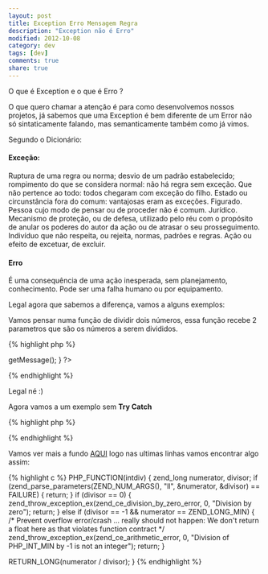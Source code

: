 ```yaml
---
layout: post
title: Exception Erro Mensagem Regra
description: "Exception não é Erro"
modified: 2012-10-08
category: dev
tags: [dev]
comments: true
share: true
---
```


 
O que é Exception e o que é Erro ?

O que quero chamar a atenção é para como desenvolvemos nossos projetos, 
já sabemos que uma Exception é bem diferente de um Error não só sintaticamente falando, mas semanticamente também como já vimos.

Segundo o Dicionário:

#### Exceção:
Ruptura de uma regra ou norma; desvio de um padrão estabelecido; rompimento do que se considera normal: não há regra sem exceção.
Que não pertence ao todo: todos chegaram com exceção do filho. 
Estado ou circunstância fora do comum: vantajosas eram as exceções.
Figurado. Pessoa cujo modo de pensar ou de proceder não é comum.
Jurídico. Mecanismo de proteção, ou de defesa, utilizado pelo réu com o propósito de anular os poderes do autor da ação ou de atrasar o seu prosseguimento.
Indivíduo que não respeita, ou rejeita, normas, padrões e regras.
Ação ou efeito de excetuar, de excluir. 


#### Erro
É uma consequência de uma ação inesperada, sem planejamento, conhecimento. Pode ser uma falha humano ou por equipamento.


Legal agora que sabemos a diferença, vamos a alguns exemplos:


Vamos pensar numa função de dividir dois números, essa função recebe 2 parametros que são os números a serem divididos.


{% highlight php %}
<?php
function dividir($num1, $num2) {
    if (!$num2) {
        throw new Exception('Não é possvél realizar a divisão por zero');
    }
    return $num1/$num2;
}


try {
    echo dividir(5,3); // Saída 1.6666666666667
    echo dividir(3,0); // Saída - Não é possvél realizar a divisão por zero
} catch (Exception $e) {
    echo 'Exceção: '.  $e->getMessage();
}
?>
{% endhighlight %}


Legal né :)


Agora vamos a um exemplo sem **Try Catch**

{% highlight php %}
<?php
function dividir($num1, $num2) {
    return $num1/$num2;
}

echo dividir(5,3); // Saída 1.6666666666667
echo dividir(3,0); // Saída - Warning:  Division by zero
?>
{% endhighlight %}



Vamos ver mais a fundo [AQUI](https://github.com/php/php-src/blob/94722e12cf4ba9a16f8a9f009d60b2e3f0f80e12/ext/standard/math.c) logo nas ultimas linhas vamos 
encontrar algo assim:

{% highlight c %}
 PHP_FUNCTION(intdiv)
{
  zend_long numerator, divisor; 
  if (zend_parse_parameters(ZEND_NUM_ARGS(), "ll", &numerator, &divisor) == FAILURE) {
    return;
  } 
  if (divisor == 0) {
    zend_throw_exception_ex(zend_ce_division_by_zero_error, 0, "Division by zero");
    return;
  } else if (divisor == -1 && numerator == ZEND_LONG_MIN) {
    /* Prevent overflow error/crash ... really should not happen:
       We don't return a float here as that violates function contract */
    zend_throw_exception_ex(zend_ce_arithmetic_error, 0, "Division of PHP_INT_MIN by -1 is not an integer");
    return;
  }

  RETURN_LONG(numerator / divisor);
} 
{% endhighlight %}

